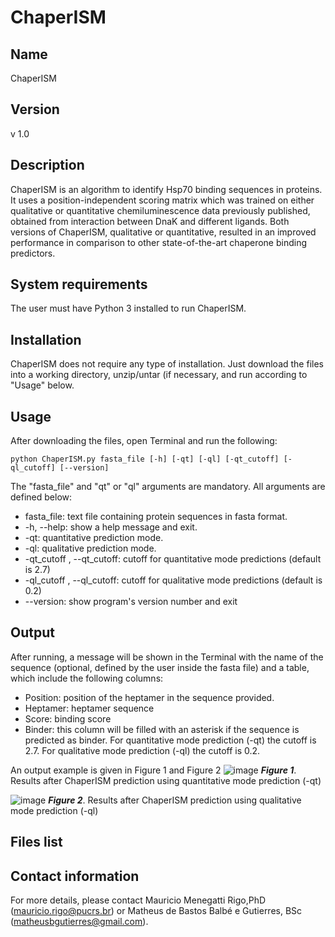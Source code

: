 # ChaperISM

## Name
ChaperISM

## Version
v 1.0

## Description
ChaperISM is an algorithm to identify Hsp70 binding sequences in proteins. It uses a position-independent scoring matrix which was trained on either qualitative or quantitative chemiluminescence data previously published, obtained from interaction between DnaK and different ligands. Both versions of ChaperISM, qualitative or quantitative, resulted in an improved performance in comparison to other state-of-the-art chaperone binding predictors.

## System requirements
The user must have Python 3 installed to run ChaperISM.

## Installation
ChaperISM does not require any type of installation. Just download the files into a working directory, unzip/untar (if necessary, and run according to "Usage" below.

## Usage
After downloading the files, open Terminal and run the following:
```
python ChaperISM.py fasta_file [-h] [-qt] [-ql] [-qt_cutoff] [-ql_cutoff] [--version] 
```

The "fasta_file" and "qt" or "ql" arguments are mandatory. All arguments are defined below: 

- fasta_file: text file containing protein sequences in fasta format.
- -h, --help: show a help message and exit.
- -qt: quantitative prediction mode.
- -ql: qualitative prediction mode.
- -qt_cutoff , --qt_cutoff: cutoff for quantitative mode predictions (default is 2.7)
- -ql_cutoff , --ql_cutoff: cutoff for qualitative mode predictions (default is 0.2)
- --version: show program's version number and exit

## Output
After running, a message will be shown in the Terminal with the name of the sequence (optional, defined by the user inside the fasta file) and a table, which include the following columns:
- Position: position of the heptamer in the sequence provided.
- Heptamer: heptamer sequence
- Score: binding score
- Binder: this column will be filled with an asterisk if the sequence is predicted as binder. For quantitative mode prediction (-qt) the cutoff is 2.7. For qualitative mode prediction (-ql) the cutoff is 0.2.

An output example is given in Figure 1 and Figure 2
![image](https://user-images.githubusercontent.com/43217682/51554466-893fe000-1e5c-11e9-83d2-d962255fe124.png)
***Figure 1***. Results after ChaperISM prediction using quantitative mode prediction (-qt)

![image](https://user-images.githubusercontent.com/43217682/51554627-d7ed7a00-1e5c-11e9-9f39-5a1e629771d0.png)
***Figure 2***. Results after ChaperISM prediction using qualitative mode prediction (-ql)


## Files list

## Contact information
For more details, please contact Mauricio Menegatti Rigo,PhD (mauricio.rigo@pucrs.br) or Matheus de Bastos Balbé e Gutierres, BSc (matheusbgutierres@gmail.com).


